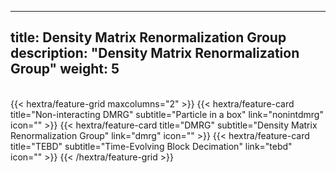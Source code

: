 
---
title: Density Matrix Renormalization Group
description: "Density Matrix Renormalization Group"
weight: 5
---

<br>
{{< hextra/feature-grid maxcolumns="2" >}}
  {{< hextra/feature-card
    title="Non-interacting DMRG"
    subtitle="Particle in a box"
    link="nonintdmrg"
    icon=""
  >}}
  {{< hextra/feature-card
    title="DMRG"
    subtitle="Density Matrix Renormalization Group"
    link="dmrg"
    icon=""
  >}}
  {{< hextra/feature-card
    title="TEBD"
    subtitle="Time-Evolving Block Decimation"
    link="tebd"
    icon=""
  >}}
{{< /hextra/feature-grid >}}
